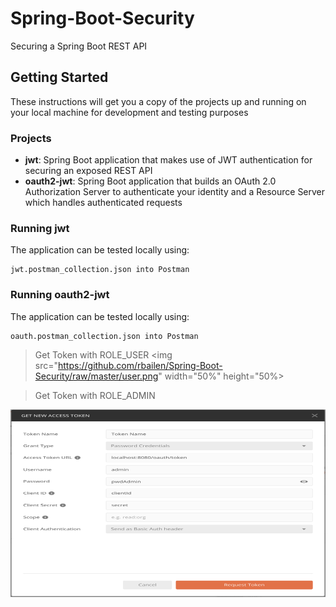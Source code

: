 # Spring-Boot-Security

Securing a Spring Boot REST API

## Getting Started

These instructions will get you a copy of the projects up and running on your local machine for development and testing purposes

### Projects

- **jwt**: Spring Boot application that makes use of JWT authentication for securing an exposed REST API
- **oauth2-jwt**: Spring Boot application that builds an OAuth 2.0 Authorization Server to authenticate your identity and a Resource Server which handles authenticated requests

### Running jwt

The application can be tested locally using:

```
jwt.postman_collection.json into Postman
```

### Running oauth2-jwt

The application can be tested locally using:

```
oauth.postman_collection.json into Postman
```

> Get Token with ROLE_USER
<img src="https://github.com/rbailen/Spring-Boot-Security/raw/master/user.png" width="50%" height="50%>

> Get Token with ROLE_ADMIN
<img src="https://github.com/rbailen/Spring-Boot-Security/raw/master/admin.png" height="300" width="600">